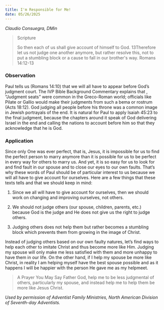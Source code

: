 ```yaml
---
title: I'm Responsible for Me!
date: 05/26/2025
---
```


_Claudio Consuegra, DMin_

> <p>Scripture</p>
> So then each of us shall give account of himself to God. 13Therefore let us not judge one another anymore, but rather resolve this, not to put a stumbling block or a cause to fall in our brother's way. Romans 14:12-13

### Observation

Paul tells us (Romans 14:10) that we will all have to appear before God’s judgment court. The IVP Bible Background Commentary explains that , “Judgment seats” were common in the Greco-Roman world; officials like Pilate or Gallio would make their judgments from such a bema or rostrum (Acts 18:12). God judging all people before his throne was a common image in Jewish portrayals of the end. It is natural for Paul to apply Isaiah 45:23 to the final judgment, because the chapters around it speak of God delivering Israel in the end and calling the nations to account before him so that they acknowledge that he is God.

### Application

Since only One was ever perfect, that is, Jesus, it is impossible for us to find the perfect person to marry anymore than it is possible for us to be perfect in every way for others to marry us. And yet, it is so easy for us to look for and find fault in our spouse and to close our eyes to our own faults. That’s why these words of Paul should be of particular interest to us because we will all have to give account for ourselves. Here are a few things that these texts tells and that we should keep in mind:

1. Since we all will have to give account for ourselves, then we should work on changing and improving ourselves, not others.

2. We should not judge others (our spouse, children, parents, etc.) because God is the judge and He does not give us the right to judge others.

3. Judging others does not help them but rather becomes a stumbling block which prevents them from growing in the image of Christ.

Instead of judging others based on our own faulty natures, let’s find ways to help each other to imitate Christ and thus become more like Him. Judging my spouse will only make me less satisfied with them and more unhappy to have them in our life. On the other hand, if I help my spouse be more like Christ, in reality I am helping myself have the best spouse possible and as it happens I will be happier with the person He gave me as my helpmeet.

> <callout>A Prayer You May Say</callout>
> Father God, help me to be less judgmental of others, particularly my spouse, and instead help me to help them be more like Jesus Christ.

_Used by permission of Adventist Family Ministries, North American Division of Seventh-day Adventists._
